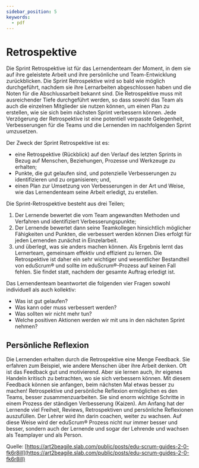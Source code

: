 ```yaml
---
sidebar_position: 5
keywords:
  - pdf
---
```


# Retrospektive
Die Sprint Retrospektive ist für das Lernendenteam der Moment, in dem sie auf ihre geleistete Arbeit und ihre persönliche und Team-Entwicklung zurückblicken. Die Sprint Retrospektive wird so bald wie möglich durchgeführt, nachdem sie ihre Lernarbeiten abgeschlossen haben und die Noten für die Abschlussarbeit bekannt sind. Die Retrospektive muss mit ausreichender Tiefe durchgeführt werden, so dass sowohl das Team als auch die einzelnen Mitglieder sie nutzen können, um einen Plan zu erstellen, wie sie sich beim nächsten Sprint verbessern können. Jede Verzögerung der Retrospektive ist eine potentiell verpasste Gelegenheit, Verbesserungen für die Teams und die Lernenden im nachfolgenden Sprint umzusetzen.

Der Zweck der Sprint Retrospektive ist es:
- eine Retrospektive (Rückblick) auf den Verlauf des letzten Sprints in Bezug auf Menschen, Beziehungen, Prozesse und Werkzeuge zu erhalten;
- Punkte, die gut gelaufen sind, und potenzielle Verbesserungen zu identifizieren und zu organisieren; und,
- einen Plan zur Umsetzung von Verbesserungen in der Art und Weise, wie das Lernendenteam seine Arbeit erledigt, zu erstellen.

Die Sprint-Retrospektive besteht aus drei Teilen;
1. Der Lernende bewertet die vom Team angewandten Methoden und Verfahren und identifiziert Verbesserungspunkte;
2. Der Lernende bewertet dann seine Teamkollegen hinsichtlich möglicher Fähigkeiten und Punkten, die verbessert werden können Dies erfolgt für jeden Lernenden zunächst in Einzelarbeit.
3. und überlegt, was sie anders machen können. Als Ergebnis lernt das Lernerteam, gemeinsam effektiv und effizient zu lernen. Die Retrospektive ist daher ein sehr wichtiger und wesentlicher Bestandteil von eduScrum® und sollte im eduScrum®-Prozess auf keinen Fall fehlen. Sie findet statt, nachdem der gesamte Auftrag erledigt ist.

Das Lernendenteam beantwortet die folgenden vier Fragen sowohl individuell als auch kollektiv:
- Was ist gut gelaufen?
- Was kann oder muss verbessert werden?
- Was sollten wir nicht mehr tun?
- Welche positiven Aktionen werden wir mit uns in den nächsten Sprint nehmen?

## Persönliche Reflexion
Die Lernenden erhalten durch die Retrospektive eine Menge Feedback. Sie erfahren zum Beispiel, wie andere Menschen über ihre Arbeit denken. Oft ist das Feedback gut und motivierend. Aber sie lernen auch, ihr eigenes Handeln kritisch zu betrachten, wo sie sich verbessern können. Mit diesem Feedback können sie anfangen, beim nächsten Mal etwas besser zu machen! 
Retrospektive und persönliche Reflexion ermöglichen es den Teams, besser zusammenzuarbeiten. Sie sind enorm wichtige Schritte in einem Prozess der ständigen Verbesserung (Kaizen). Am Anfang hat der Lernende viel Freiheit, Reviews, Retrospektiven und persönliche Reflexionen auszufüllen. Der Lehrer wird ihn darin coachen, weiter zu wachsen. Auf diese Weise wird der eduScrum® Prozess nicht nur immer besser und besser, sondern auch der Lernende und sogar der Lehrende und wachsen als Teamplayer und als Person.

Quelle: [https://art2beagile.slab.com/public/posts/edu-scrum-guides-2-0-fk6r8ill](https://art2beagile.slab.com/public/posts/edu-scrum-guides-2-0-fk6r8ill)